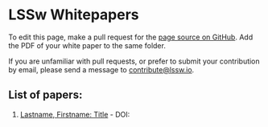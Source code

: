 # LSSw Whitepapers

To edit this page, make a pull request for the [page source on GitHub](https://github.com/LeadershipScientificSoftware/LeadershipScientificSoftware.github.io/blob/main/WhitePapers/WhitePaperList.md).  Add the PDF of your white paper to the same folder.

If you are unfamiliar with pull requests, or prefer to submit your contribution by email, please send a message to <contribute@lssw.io>.

## List of papers:

1. [Lastname, Firstname: Title](whitepaper.pdf) - DOI: []()
